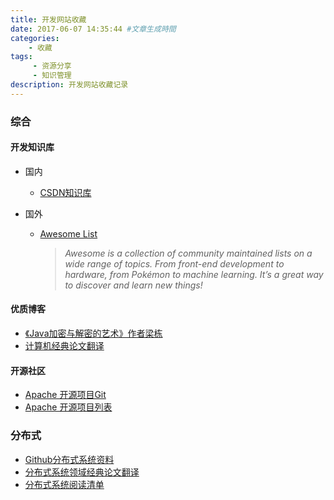 ```yaml
---
title: 开发网站收藏
date: 2017-06-07 14:35:44 #文章生成時間
categories: 
	- 收藏
tags: 
     - 资源分享
     - 知识管理
description: 开发网站收藏记录
---
```


### **综合**

#### 开发知识库
* 国内
  * [CSDN知识库](http://lib.csdn.net/home)

* 国外
  * [Awesome List](https://github.com/sindresorhus/awesome)
  
     > *Awesome  is a collection of community maintained lists on a wide range of topics. From front-end development to hardware, from Pokémon to machine learning. It’s a great way to discover and learn new things!*


#### 优质博客

*  [《Java加密与解密的艺术》作者梁栋]( http://snowolf.iteye.com/)
*  [计算机经典论文翻译]( http://duanple.lofter.com/)


#### 开源社区

*  [Apache 开源项目Git](https://github.com/apache)
*  [ Apache 开源项目列表](https://www.apache.org/index.html#projects-list)


### **分布式**

*  [Github分布式系统资料](https://github.com/ty4z2008/Qix/blob/master/ds.md)
*  [分布式系统领域经典论文翻译](http://duanple.blog.163.com/blog/static/709717672011330101333271/)
*  [分布式系统阅读清单](http://blog.jobbole.com/84575/)


